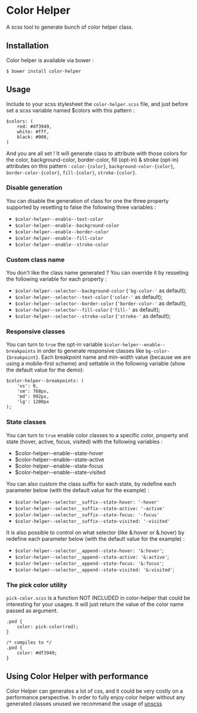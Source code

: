 # Color Helper
A scss tool to generate bunch of color helper class.

## Installation
Color helper is available via bower :
```
$ bower install color-helper
```

## Usage
Include to your scss stylesheet the `color-helper.scss` file, and just before set a scss variable named $colors with this pattern :

```
$colors: (
    red: #df3949,
    white: #fff,
    black: #000,
)
```

And you are all set ! It will generate class to attribute with those colors for the color, background-color, border-color, fill (opt-in) & stroke (opt-in) attributes on this pattern : `color-{color}`, `background-color-{color}`, `border-color-{color}`, `fill-{color}`, `stroke-{color}`.

### Disable generation
You can disable the generation of class for one the three property supported by resetting to false the following three variables :
* `$color-helper--enable--text-color`
* `$color-helper--enable--background-color`
* `$color-helper--enable--border-color`
* `$color-helper--enable--fill-color`
* `$color-helper--enable--stroke-color`

### Custom class name
You don't like the class name generated ? You can override it by resseting the following variable for each property :
* `$color-helper--selector--background-color` (`'bg-color-'` as default);
* `$color-helper--selector--text-color` (`'color-'` as default);
* `$color-helper--selector--border-color` (`'border-color-'` as default);
* `$color-helper--selector--fill-color` (`'fill-'` as default);
* `$color-helper--selector--stroke-color` (`'stroke-'` as default);


### Responsive classes
You can turn to `true` the opt-in variable `$color-helper--enable--breakpoints` in order to generate responsive classes like `bg-color-{breakpoint}`. Each breakpoint name and min-width value (because we are using a mobile-first scheme) and settable in the following variable (show the default value for the demo):

```
$color-helper--breakpoints: (
    'xs': 0,
    'sm': 768px,
    'md': 992px,
    'lg': 1200px
);
```

### State classes
You can turn to `true` enable color classes to a specific color, property and state (hover, active, focus, visited) with the following variables :
* $color-helper--enable--state-hover
* $color-helper--enable--state-active
* $color-helper--enable--state-focus
* $color-helper--enable--state-visited

You can also custom the class suffix for each state, by redefine each parameter below (with the default value for the example) :
* `$color-helper--selector__suffix--state-hover: '-hover'`
* `$color-helper--selector__suffix--state-active: '-active'`
* `$color-helper--selector__suffix--state-focus: '-focus'`
* `$color-helper--selector__suffix--state-visited: '-visited'`

It is also possible to control on what selector (like &:hover or &.hover) by redefine each parameter below (with the default value for the example) :
* `$color-helper--selector__append--state-hover: '&:hover'`;
* `$color-helper--selector__append--state-active: '&:active'`;
* `$color-helper--selector__append--state-focus: '&:focus'`;
* `$color-helper--selector__append--state-visited: '&:visited'`;

### The pick color utility
`pick-color.scss` is a function NOT INCLUDED in color-helper that could be interesting for your usages. It will just return the value of the color name passed as argument.

```
.pod {
    color: pick-color(red);
}

/* compiles to */
.pod {
    color: #df3949;
}
```

## Using Color Helper with performance
Color Helper can generates a lot of css, and it could be very costly on a performance perspective. In order to fully enjoy color helper without any generated classes unused we recommand the usage of [unscss](https://github.com/giakki/uncss)
